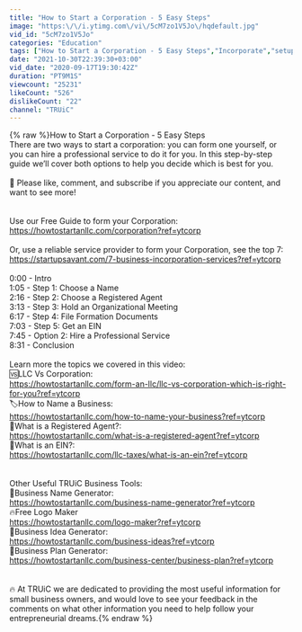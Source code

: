 ```yaml
---
title: "How to Start a Corporation - 5 Easy Steps"
image: "https:\/\/i.ytimg.com\/vi\/5cM7zo1V5Jo\/hqdefault.jpg"
vid_id: "5cM7zo1V5Jo"
categories: "Education"
tags: ["How to Start a Corporation - 5 Easy Steps","Incorporate","setup corporation"]
date: "2021-10-30T22:39:30+03:00"
vid_date: "2020-09-17T19:30:42Z"
duration: "PT9M1S"
viewcount: "25231"
likeCount: "526"
dislikeCount: "22"
channel: "TRUiC"
---
```

{% raw %}How to Start a Corporation - 5 Easy Steps<br />There are two ways to start a corporation: you can form one yourself, or you can hire a professional service to do it for you. In this step-by-step guide we’ll cover both options to help you decide which is best for you.<br /><br />🔔 Please like, comment, and subscribe if you appreciate our content, and want to see more!<br /><br /><br />Use our Free Guide to form your Corporation:<br />    <a rel="nofollow" target="blank" href="https://howtostartanllc.com/corporation?ref=ytcorp">https://howtostartanllc.com/corporation?ref=ytcorp</a><br /><br />Or, use a reliable service provider to form your Corporation, see the top 7:<br />    <a rel="nofollow" target="blank" href="https://startupsavant.com/7-business-incorporation-services?ref=ytcorp">https://startupsavant.com/7-business-incorporation-services?ref=ytcorp</a><br /><br />0:00 - Intro<br />1:05 - Step 1: Choose a Name<br />2:16 - Step 2: Choose a Registered Agent<br />3:13 - Step 3: Hold an Organizational Meeting<br />6:17 - Step 4: File Formation Documents<br />7:03 - Step 5: Get an EIN<br />7:45 - Option 2: Hire a Professional Service <br />8:31 - Conclusion<br /><br />Learn more the topics we covered in this video:<br />🆚LLC Vs Corporation:<br />    <a rel="nofollow" target="blank" href="https://howtostartanllc.com/form-an-llc/llc-vs-corporation-which-is-right-for-you?ref=ytcorp">https://howtostartanllc.com/form-an-llc/llc-vs-corporation-which-is-right-for-you?ref=ytcorp</a><br />🏷How to Name a Business:<br />    <a rel="nofollow" target="blank" href="https://howtostartanllc.com/how-to-name-your-business?ref=ytcorp">https://howtostartanllc.com/how-to-name-your-business?ref=ytcorp</a><br />👔What is a Registered Agent?: <br />    <a rel="nofollow" target="blank" href="https://howtostartanllc.com/what-is-a-registered-agent?ref=ytcorp">https://howtostartanllc.com/what-is-a-registered-agent?ref=ytcorp</a><br />💯What is an EIN?:<br />    <a rel="nofollow" target="blank" href="https://howtostartanllc.com/llc-taxes/what-is-an-ein?ref=ytcorp">https://howtostartanllc.com/llc-taxes/what-is-an-ein?ref=ytcorp</a><br /><br /><br />Other Useful TRUiC Business Tools:<br />📣Business Name Generator: <br />    <a rel="nofollow" target="blank" href="https://howtostartanllc.com/business-name-generator?ref=ytcorp">https://howtostartanllc.com/business-name-generator?ref=ytcorp</a><br />🔥Free Logo Maker<br />    <a rel="nofollow" target="blank" href="https://howtostartanllc.com/logo-maker?ref=ytcorp">https://howtostartanllc.com/logo-maker?ref=ytcorp</a><br />🔆Business Idea Generator: <br />    <a rel="nofollow" target="blank" href="https://howtostartanllc.com/business-ideas?ref=ytcorp">https://howtostartanllc.com/business-ideas?ref=ytcorp</a><br />📑Business Plan Generator:<br />    <a rel="nofollow" target="blank" href="https://howtostartanllc.com/business-center/business-plan?ref=ytcorp">https://howtostartanllc.com/business-center/business-plan?ref=ytcorp</a> <br /><br /><br />🔥 At TRUiC we are dedicated to providing the most useful information for small business owners, and would love to see your feedback in the comments on what other information you need to help follow your entrepreneurial dreams.{% endraw %}
